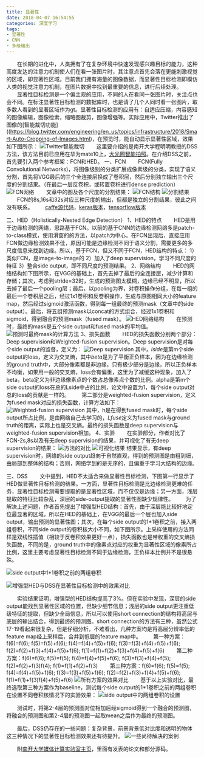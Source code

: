 ```yaml
---
title: 显著性
date: 2018-04-07 16:54:55
categories: 深度学习
tags:
- 显著性
- CNN
- 多级输出
---
```

&emsp;&emsp;在长期的进化中，人类拥有了在复杂环境中快速发现感兴趣目标的能力，这种高度发达的注意力机制使人们在看一张图片时，其注意点首先会落在更能刺激视觉的区域，即显著性区域。目前我们拥有海量的图像数据，而显著性目标检测即模仿人类的视觉注意力机制，在图片数据中找到最重要的信息，进行后续处理。  
&emsp;&emsp;显著性目标检测是一个偏主观的应用，不同的人在看同一张图片时，关注点也会不同。在标注显著性目标检测的数据库时，也是请了几个人同时看一张图片，取多数人看到的显著区域作为gt。显著性目标检测的应用有：自适应压缩，内容感知的图像编辑，图像检索，缩略图裁剪，图像增强等。实际应用中，Twitter推出了图像的[智能裁切功能]((https://blog.twitter.com/engineering/en_us/topics/infrastructure/2018/Smart-Auto-Cropping-of-Images.html)，在预览时，能自动显示显著性区域，效果如下图所示：
  ![](/images/salient/智能裁切.png "Twitter智能裁切")
&emsp;&emsp;这里要介绍的是南开大学程明明教授的DSS方法，该方法目前已应用在华为mate10上，[大光圈智能拍照](http://news.nankai.edu.cn/nkyw/system/2017/12/24/000362595.shtml)。在介绍DSS之前，首先要引入两个参考框架：FCN和HED。
一、FCN
&emsp;&emsp;FCN(Fully Convolutional Networks)，将图像级别的分类扩展成像素级的分类，实现了语义分割，首先将VGG最后的三个全连接层换成了卷积层，然后分别独立输出三个尺度的分割结果。（在最后一层反卷积，或转置卷积进行dense prediction）
![](/images/salient/fcn_vgg.png "FCN网络")
&emsp;&emsp;文章中的图及各个尺度的分割结果：
![](/images/salient/FCN.png "FCN结构") 
![](/images/salient/分割结果.png "分割结果")
&emsp;&emsp;FCN的8s,16s和32s对应三种尺度的输出，但都是独立的分割结果，彼此之间没有联系。
&emsp;&emsp;[caffe源代码](https://github.com/shelhamer/fcn.berkeleyvision.org)，[keras版本](https://github.com/aurora95/Keras-FCN)，[tensorflow版本](https://github.com/MarvinTeichmann/tensorflow-fcn)

二、HED（Holistically-Nested Edge Detection）
1、HED的特点
&emsp;&emsp;HED是用于边缘检测的网络，思路基于FCN。以前的基于CNN的边缘检测网络多是patch-to-class模式，使用滑窗的的方法，以patch为中心。在FCN出现后，直接应用FCN做边缘检测效果不佳，原因可能是边缘检测不同于语义分割，需要更多的多尺度信息来找到边缘。所以，基于FCN，但又不同于FCN，HED结构的特点：
1）类似FCN，是image-to-image的
2）加入了deep supervision，学习不同尺度的特征
3）整合side output，即不同尺度的预测结果。
2、网络结构
&emsp;&emsp;HED的网络结构如下图所示，在VGG的基础上，首先去掉了最后的全连接层，减少计算和存储；其次，考虑到stride=32时，生成的预测图太模糊，边缘已经不明显，所以去掉了最后一个pooling层；最后，以pooling为界，对卷积操作分组，在每一组的最后一个卷积层之后，经过1x1卷积和反卷积操作，生成与原图相同大小的feature map，然后经过sigmoid激活函数，得到每一组最终的预测mask（文章中的side output）。最后，将五组预测mask以concat的方式组合，经过1x1卷积和sigmoid，得到融合的预测mask（fused mask）。
![](/images/salient/hed_vgg.png "HED网络结构")
&emsp;&emsp;在预测时，最终的mask是五个side output和fused mask的平均值。 
![](/images/salient/final_predict.png "预测时最终mask的计算方法")
3、损失函数
&emsp;&emsp;HED的损失函数分别两个部分：Deep supervision和Weighted-fusion supervision。Deep supervision是对每个side output的监督，定义为：
![](/images/salient/deep_supervision.png "Deep supervision")
其中，*lside*是第m个side output的loss，定义为交叉熵，其中*beta*是为了平衡正负样本，因为在边缘检测的ground truth中，大部分像素都是非边缘，只有极少部分是边缘，所以正负样本不均衡，如果用一般的交叉熵，loss会有偏重，这里为了减缓这种现象，加入了beta，beta定义为非边缘像素点的个数占总像素点个数的比例。alpha是第m个side output的loss在总的Lside中占的比例，论文中设置为1，每个side output对总的loss的贡献是一样的。
&emsp;&emsp;第二部分是weighted-fusion supervision，定义为fused mask对应的损失函数，计算方法如下：
![](/images/salient/weighted_loss.png "Weighted-fusion supervision")
其中，h是在得到fused mask时，每个side output所占比例，是由网络自己去学习的，*Lfuse*定义为fused mask与ground truth的距离，实际上也是交叉熵。最终的损失函数是deep supervision与weighted-fusion supervision相加。
4、实验
&emsp;&emsp;在实验部分，作者对比了FCN-2s,8s以及有无deep supervision的结果，并可视化了有无deep supervision的结果：
![](/images/salient/exper_table.png "方法的对比")
![](/images/salient/exper_vis.png "可视化结果")
结果显示，有deep supervision时，网络的side output趋向于自然直观，得到的预测图是由粗到细，由局部到整体的结构；否则，网络学到的是无序的，且偏重于学习大结构的边缘。

三、DSS
&emsp;&emsp;文中提到，HED不太适合来做显著性目标检测，下图第一行显示了HED做显著性目标检测的结果。一方面，显著性目标检测是比边缘检测更难的任务，显著性目标检测需要提取的是显著性区域，而不仅仅是边缘；另一方面，浅层提取的特征比较杂乱，深层的side-output提取的显著性图缺少规律性。
&emsp;&emsp;为了解决上述问题，作者首先提出了增强型HED结构：首先，由于深层能比较好地定位最显著的区域，所以在HED的基础上，在VGG的最后一个层也加入side output，输出预测的显著性图；其次，在每个side output的1*1卷积之前，接入两组卷积，不同side output的卷积核大小不同，如下图所示。上采样使用的方法同样是双线性插值（相较于反卷积效果更好一点），损失函数也是带权重的交叉熵损失函数，不同的是，ground truth中的像素点对应的权重为显著性区域的像素所占比例，这里主要考虑显著性目标检测不同于边缘检测，正负样本比例并不是很悬殊。

![](/images/salient/enhanced_HED.png "side output中1*1卷积之前的两组卷积")

![](/images/salient/HED_DSS.png "增强型HED与DSS在显著性目标检测中的效果对比")

&emsp;&emsp;实验结果证明，增强型的HED结构提高了3%。但在实验中发现，深层的side output能找到显著性区域的位置，但缺少细节信息；浅层的side output更注重低级特征的提取，但缺少全局信息，所以可以使用short connection的结构将高层与底层的输出结合，得到最终的预测图。short connection的方法有三种，虽然公式17-19看起来很复杂，但是仔细分析，不难看出，几种方案均是将高层分辨率低的feature map经上采样后，合并到低层的feature map中。
&emsp;&emsp;第一种方案：f(6)=f(6); f(5)=f(5)+f(6); f(4)=f(4)+f(5)+f(6); f(3)=f(3)+f(4)+f(5)+f(6); f(2)=f(2)+f(3)+f(4)+f(5)+f(6); f(1)=f(1)+f(2)+f(3)+f(4)+f(5)+f(6)
&emsp;&emsp;第二种方案：f(6)=f(6); f(5)=f(5); f(4)=f(4)+f(5)+f(6); f(3)=f(3)+f(4)+f(5); f(2)=f(2)+f(3)f(4); f(1)=f(1)+f(2)+f(3)
&emsp;&emsp;第三种方案：f(6)=f(6); f(5)=f(5); f(4)=f(4)+f(5)+f(6); f(3)=f(3)+f(5)+f(6); f(2)=f(2)+f(3)+f(4)+f(5)+f(6); f(1)=f(1)+f(3)f(4)+f(5)+f(6)
![](/images/salient/f-measure.png "所有方案的效果对比")
&emsp;&emsp;基于以上实验对比，最终选取第三种方案作为baseline，测试每个side output的1*1卷积之前的两组卷积在设置不同卷积核情况下的实验效果：
![](/images/salient/conv_side_output.png "side output中的两组卷积的设置")

&emsp;&emsp;测试时，将第2-4层的预测图对位相加后经sigmoid得到一个融合的预测图，将融合的预测图和第2-4层的预测图一起取mean之后作为最终的预测图。

&emsp;&emsp;最后，DSS仍存在的一些问题：复杂背景，前景背景低对比度和透明的物体这三种情况下的显著性目标检测效果还有待提升。
![](/images/salient/problem.png "一些尚待解决的案例")

&emsp;&emsp;附[南开大学媒体计算实验室主页](https://mmcheng.net/dss/)，里面有发表的论文和部分源码。




